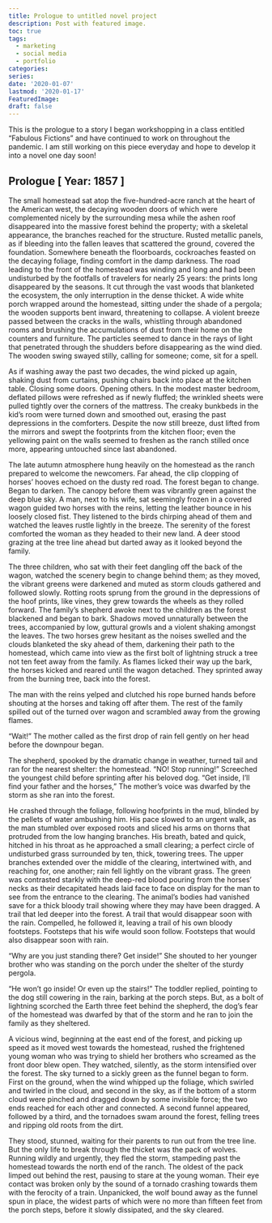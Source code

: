 ```yaml
---
title: Prologue to untitled novel project
description: Post with featured image.
toc: true
tags:
  - marketing
  - social media
  - portfolio
categories:
series:
date: '2020-01-07'
lastmod: '2020-01-17'
FeaturedImage: 
draft: false
---
```



This is the prologue to a story I began workshopping in a class entitled “Fabulous Fictions” 
and have continued to work on throughout the pandemic. I am still working on this piece 
everyday and hope to develop it into a novel one day soon! 


## Prologue [ Year: 1857 ] 

The small homestead sat atop the five-hundred-acre ranch at the heart of the American west, the decaying wooden doors of which were complemented nicely by the surrounding mesa while the ashen roof disappeared into the massive forest behind the property; with a skeletal appearance, the branches reached for the structure.  Rusted metallic panels, as if bleeding into the fallen leaves that scattered the ground, covered the foundation. Somewhere beneath the floorboards, cockroaches feasted on the decaying foliage, finding comfort in the damp darkness. The road leading to the front of the homestead was winding and long and had been undisturbed by the footfalls of travelers for nearly 25 years: the prints long disappeared by the seasons. It cut through the vast woods that blanketed the ecosystem, the only interruption in the dense thicket. A wide white porch wrapped around the homestead, sitting under the shade of a pergola; the wooden supports bent inward, threatening to collapse. A violent breeze passed between the cracks in the walls, whistling through abandoned rooms and brushing the accumulations of dust from their home on the counters and furniture. The particles seemed to dance in the rays of light that penetrated through the shudders before disappearing as the wind died. The wooden swing swayed stilly, calling for someone; come, sit for a spell. 

As if washing away the past two decades, the wind picked up again, shaking dust from curtains, pushing chairs back into place at the kitchen table. Closing some doors. Opening others. In the modest master bedroom, deflated pillows were refreshed as if newly fluffed; the wrinkled sheets were pulled tightly over the corners of the mattress. The creaky bunkbeds in the kid’s room were turned down and smoothed out, erasing the past depressions in the comforters. Despite the now still breeze, dust lifted from the mirrors and swept the footprints from the kitchen floor; even the yellowing paint on the walls seemed to freshen as the ranch stilled once more, appearing untouched since last abandoned. 

The late autumn atmosphere hung heavily on the homestead as the ranch prepared to welcome the newcomers. Far ahead, the clip clopping of horses’ hooves echoed on the dusty red road. The forest began to change. Began to darken. The canopy before them was vibrantly green against the deep blue sky. A man, next to his wife, sat seemingly frozen in a covered wagon guided two horses with the reins, letting the leather bounce in his loosely closed fist. They listened to the birds chirping ahead of them and watched the leaves rustle lightly in the breeze. The serenity of the forest comforted the woman as they headed to their new land. A deer stood grazing at the tree line ahead but darted away as it looked beyond the family. 

The three children, who sat with their feet dangling off the back of the wagon, watched the scenery begin to change behind them; as they moved, the vibrant greens were darkened and muted as storm clouds gathered and followed slowly. Rotting roots sprung from the ground in the depressions of the hoof prints, like vines, they grew towards the wheels as they rolled forward. The family’s shepherd awoke next to the children as the forest blackened and began to bark. Shadows moved unnaturally between the trees, accompanied by low, guttural growls and a violent shaking amongst the leaves. The two horses grew hesitant as the noises swelled and the clouds blanketed the sky ahead of them, darkening their path to the homestead, which came into view as the first bolt of lightning struck a tree not ten feet away from the family. As flames licked their way up the bark, the horses kicked and reared until the wagon detached. They sprinted away from the burning tree, back into the forest. 

The man with the reins yelped and clutched his rope burned hands before shouting at the horses and taking off after them. The rest of the family spilled out of the turned over wagon and scrambled away from the growing flames. 

“Wait!” The mother called as the first drop of rain fell gently on her head before the downpour began. 

The shepherd, spooked by the dramatic change in weather, turned tail and ran for the nearest shelter: the homestead. 
“NO! Stop running!” Screeched the youngest child before sprinting after his beloved dog. 
“Get inside, I’ll find your father and the horses,” The mother’s voice was dwarfed by the storm as she ran into the forest. 

He crashed through the foliage, following hoofprints in the mud, blinded by the pellets of water ambushing him. His pace slowed to an urgent walk, as the man stumbled over exposed roots and sliced his arms on thorns that protruded from the low hanging branches. His breath, bated and quick, hitched in his throat as he approached a small clearing; a perfect circle of undisturbed grass surrounded by ten, thick, towering trees. The upper branches extended over the middle of the clearing, intertwined with, and reaching for, one another; rain fell lightly on the vibrant grass. The green was contrasted starkly with the deep-red blood pouring from the horses’ necks as their decapitated heads laid face to face on display for the man to see from the entrance to the clearing. The animal’s bodies had vanished save for a thick bloody trail showing where they may have been dragged. A trail that led deeper into the forest. A trail that would disappear soon with the rain. Compelled, he followed it, leaving a trail of his own bloody footsteps. Footsteps that his wife would soon follow. Footsteps that would also disappear soon with rain. 

“Why are you just standing there? Get inside!” She shouted to her younger brother who was standing on the porch under the shelter of the sturdy pergola. 

“He won’t go inside! Or even up the stairs!” The toddler replied, pointing to the dog still cowering in the rain, barking at the porch steps. But, as a bolt of lightning scorched the Earth three feet behind the shepherd, the dog’s fear of the homestead was dwarfed by that of the storm and he ran to join the family as they sheltered. 

A vicious wind, beginning at the east end of the forest, and picking up speed as it moved west towards the homestead, rushed the frightened young woman who was trying to shield her brothers who screamed as the front door blew open. They watched, silently, as the storm intensified over the forest. The sky turned to a sickly green as the funnel began to form. First on the ground, when the wind whipped up the foliage, which swirled and twirled in the cloud, and second in the sky, as if the bottom of a storm cloud were pinched and dragged down by some invisible force; the two ends reached for each other and connected. A second funnel appeared, followed by a third, and the tornadoes swam around the forest, felling trees and ripping old roots from the dirt. 

They stood, stunned, waiting for their parents to run out from the tree line. But the only life to break through the thicket was the pack of wolves. Running wildly and urgently, they fled the storm, stampeding past the homestead towards the north end of the ranch. The oldest of the pack limped out behind the rest, pausing to stare at the young woman. Their eye contact was broken only by the sound of a tornado crashing towards them with the ferocity of a train. Unpanicked, the wolf bound away as the funnel spun in place, the widest parts of which were no more than fifteen feet from the porch steps, before it slowly dissipated, and the sky cleared. 

